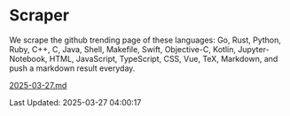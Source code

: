# Scraper

We scrape the github trending page of these languages: Go, Rust, Python, Ruby, C++, C, Java, Shell, Makefile, Swift, Objective-C, Kotlin, Jupyter-Notebook, HTML, JavaScript, TypeScript, CSS, Vue, TeX, Markdown, and push a markdown result everyday.

[2025-03-27.md](https://github.com/yangwenmai/github-trending-backup/blob/master/2025-03-27.md)

Last Updated: 2025-03-27 04:00:17